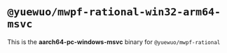 # `@yuewuo/mwpf-rational-win32-arm64-msvc`

This is the **aarch64-pc-windows-msvc** binary for `@yuewuo/mwpf-rational`
